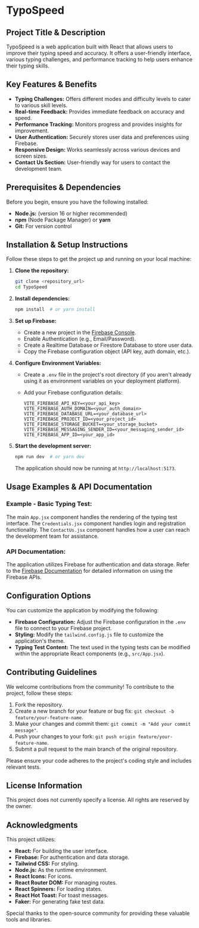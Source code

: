 # TypoSpeed

## Project Title & Description

TypoSpeed is a web application built with React that allows users to improve their typing speed and accuracy. It offers a user-friendly interface, various typing challenges, and performance tracking to help users enhance their typing skills.

## Key Features & Benefits

*   **Typing Challenges:** Offers different modes and difficulty levels to cater to various skill levels.
*   **Real-time Feedback:** Provides immediate feedback on accuracy and speed.
*   **Performance Tracking:** Monitors progress and provides insights for improvement.
*   **User Authentication:** Securely stores user data and preferences using Firebase.
*   **Responsive Design:** Works seamlessly across various devices and screen sizes.
*   **Contact Us Section:** User-friendly way for users to contact the development team.

## Prerequisites & Dependencies

Before you begin, ensure you have the following installed:

*   **Node.js:** (version 16 or higher recommended)
*   **npm** (Node Package Manager) or **yarn**
*   **Git:** For version control

## Installation & Setup Instructions

Follow these steps to get the project up and running on your local machine:

1.  **Clone the repository:**

    ```bash
    git clone <repository_url>
    cd TypoSpeed
    ```

2.  **Install dependencies:**

    ```bash
    npm install  # or yarn install
    ```

3.  **Set up Firebase:**

    *   Create a new project in the [Firebase Console](https://console.firebase.google.com/).
    *   Enable Authentication (e.g., Email/Password).
    *   Create a Realtime Database or Firestore Database to store user data.
    *   Copy the Firebase configuration object (API key, auth domain, etc.).

4.  **Configure Environment Variables:**

    *   Create a `.env` file in the project's root directory (if you aren't already using it as environment variables on your deployment platform).
    *   Add your Firebase configuration details:

        ```
        VITE_FIREBASE_API_KEY=<your_api_key>
        VITE_FIREBASE_AUTH_DOMAIN=<your_auth_domain>
        VITE_FIREBASE_DATABASE_URL=<your_database_url>
        VITE_FIREBASE_PROJECT_ID=<your_project_id>
        VITE_FIREBASE_STORAGE_BUCKET=<your_storage_bucket>
        VITE_FIREBASE_MESSAGING_SENDER_ID=<your_messaging_sender_id>
        VITE_FIREBASE_APP_ID=<your_app_id>
        ```

5.  **Start the development server:**

    ```bash
    npm run dev  # or yarn dev
    ```

    The application should now be running at `http://localhost:5173`.

## Usage Examples & API Documentation

### Example - Basic Typing Test:

The main `App.jsx` component handles the rendering of the typing test interface.  The `Credentials.jsx` component handles login and registration functionality. The `ContactUs.jsx` component handles how a user can reach the development team for assistance.

### API Documentation:

The application utilizes Firebase for authentication and data storage. Refer to the [Firebase Documentation](https://firebase.google.com/docs) for detailed information on using the Firebase APIs.

## Configuration Options

You can customize the application by modifying the following:

*   **Firebase Configuration:** Adjust the Firebase configuration in the `.env` file to connect to your Firebase project.
*   **Styling:** Modify the `tailwind.config.js` file to customize the application's theme.
*   **Typing Test Content:**  The text used in the typing tests can be modified within the appropriate React components (e.g., `src/App.jsx`).

## Contributing Guidelines

We welcome contributions from the community! To contribute to the project, follow these steps:

1.  Fork the repository.
2.  Create a new branch for your feature or bug fix: `git checkout -b feature/your-feature-name`.
3.  Make your changes and commit them: `git commit -m "Add your commit message"`.
4.  Push your changes to your fork: `git push origin feature/your-feature-name`.
5.  Submit a pull request to the main branch of the original repository.

Please ensure your code adheres to the project's coding style and includes relevant tests.

## License Information

This project does not currently specify a license. All rights are reserved by the owner.

## Acknowledgments

This project utilizes:

*   **React:** For building the user interface.
*   **Firebase:** For authentication and data storage.
*   **Tailwind CSS:** For styling.
*   **Node.js:** As the runtime environment.
*   **React Icons:** For icons.
*   **React Router DOM:** For managing routes.
*   **React Spinners:** For loading states.
*   **React Hot Toast:** For toast messages.
*   **Faker:** For generating fake test data.

Special thanks to the open-source community for providing these valuable tools and libraries.